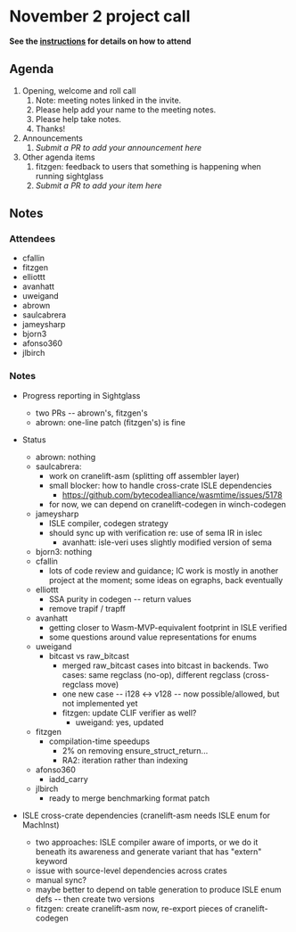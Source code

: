 # November 2 project call

**See the [instructions](../README.md) for details on how to attend**

## Agenda
1. Opening, welcome and roll call
    1. Note: meeting notes linked in the invite.
    1. Please help add your name to the meeting notes.
    1. Please help take notes.
    1. Thanks!
1. Announcements
    1. _Submit a PR to add your announcement here_
1. Other agenda items
    1. fitzgen: feedback to users that something is happening when running sightglass
    1. _Submit a PR to add your item here_

## Notes

### Attendees

- cfallin
- fitzgen
- elliottt
- avanhatt
- uweigand
- abrown
- saulcabrera
- jameysharp
- bjorn3
- afonso360
- jlbirch

### Notes

- Progress reporting in Sightglass
  - two PRs -- abrown's, fitzgen's
  - abrown: one-line patch (fitzgen's) is fine

- Status
  - abrown: nothing
  - saulcabrera:
    - work on cranelift-asm (splitting off assembler layer)
    - small blocker: how to handle cross-crate ISLE dependencies
      - https://github.com/bytecodealliance/wasmtime/issues/5178
    - for now, we can depend on cranelift-codegen in winch-codegen
  - jameysharp
    - ISLE compiler, codegen strategy
    - should sync up with verification re: use of sema IR in islec
      - avanhatt: isle-veri uses slightly modified version of sema
  - bjorn3: nothing
  - cfallin
    - lots of code review and guidance; IC work is mostly in another project at
      the moment; some ideas on egraphs, back eventually
  - elliottt
    - SSA purity in codegen -- return values
    - remove trapif / trapff
  - avanhatt
    - getting closer to Wasm-MVP-equivalent footprint in ISLE verified
    - some questions around value representations for enums
  - uweigand
    - bitcast vs raw_bitcast
      - merged raw_bitcast cases into bitcast in backends. Two cases: same
        regclass (no-op), different regclass (cross-regclass move)
      - one new case -- i128 <-> v128 -- now possible/allowed, but not
        implemented yet
      - fitzgen: update CLIF verifier as well?
        - uweigand: yes, updated
  - fitzgen
    - compilation-time speedups
      - 2% on removing ensure\_struct\_return...
      - RA2: iteration rather than indexing
  - afonso360
    - iadd_carry
  - jlbirch
    - ready to merge benchmarking format patch

- ISLE cross-crate dependencies (cranelift-asm needs ISLE enum for MachInst)
  - two approaches: ISLE compiler aware of imports, or we do it beneath its
    awareness and generate variant that has "extern" keyword
  - issue with source-level dependencies across crates
  - manual sync?
  - maybe better to depend on table generation to produce ISLE enum defs --
    then create two versions
  - fitzgen: create cranelift-asm now, re-export pieces of cranelift-codegen

